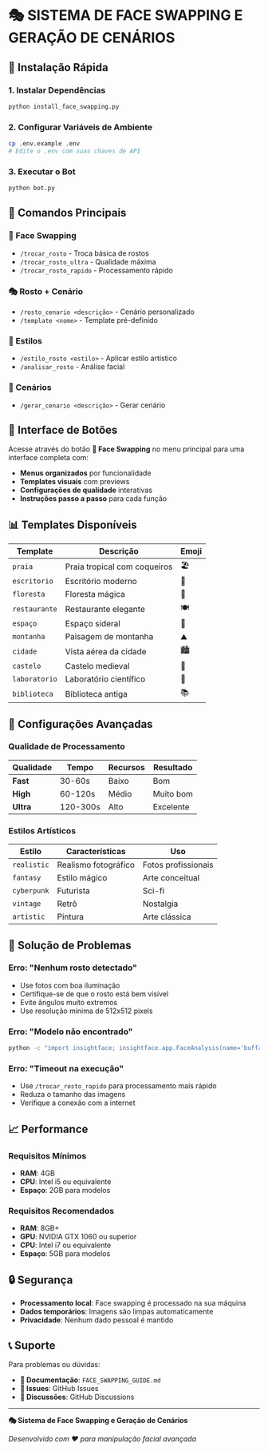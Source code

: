 # 🎭 SISTEMA DE FACE SWAPPING E GERAÇÃO DE CENÁRIOS

## 🚀 **Instalação Rápida**

### **1. Instalar Dependências**
```bash
python install_face_swapping.py
```

### **2. Configurar Variáveis de Ambiente**
```bash
cp .env.example .env
# Edite o .env com suas chaves de API
```

### **3. Executar o Bot**
```bash
python bot.py
```

## 🎯 **Comandos Principais**

### **🔄 Face Swapping**
- `/trocar_rosto` - Troca básica de rostos
- `/trocar_rosto_ultra` - Qualidade máxima
- `/trocar_rosto_rapido` - Processamento rápido

### **🎭 Rosto + Cenário**
- `/rosto_cenario <descrição>` - Cenário personalizado
- `/template <nome>` - Template pré-definido

### **🎨 Estilos**
- `/estilo_rosto <estilo>` - Aplicar estilo artístico
- `/analisar_rosto` - Análise facial

### **🌅 Cenários**
- `/gerar_cenario <descrição>` - Gerar cenário

## 🎨 **Interface de Botões**

Acesse através do botão **🎨 Face Swapping** no menu principal para uma interface completa com:

- **Menus organizados** por funcionalidade
- **Templates visuais** com previews
- **Configurações de qualidade** interativas
- **Instruções passo a passo** para cada função

## 📊 **Templates Disponíveis**

| Template | Descrição | Emoji |
|----------|-----------|-------|
| `praia` | Praia tropical com coqueiros | 🏖️ |
| `escritorio` | Escritório moderno | 🏢 |
| `floresta` | Floresta mágica | 🌲 |
| `restaurante` | Restaurante elegante | 🍽️ |
| `espaço` | Espaço sideral | 🌌 |
| `montanha` | Paisagem de montanha | ⛰️ |
| `cidade` | Vista aérea da cidade | 🏙️ |
| `castelo` | Castelo medieval | 🏰 |
| `laboratorio` | Laboratório científico | 🔬 |
| `biblioteca` | Biblioteca antiga | 📚 |

## 🔧 **Configurações Avançadas**

### **Qualidade de Processamento**

| Qualidade | Tempo | Recursos | Resultado |
|-----------|-------|----------|-----------|
| **Fast** | 30-60s | Baixo | Bom |
| **High** | 60-120s | Médio | Muito bom |
| **Ultra** | 120-300s | Alto | Excelente |

### **Estilos Artísticos**

| Estilo | Características | Uso |
|--------|-----------------|-----|
| `realistic` | Realismo fotográfico | Fotos profissionais |
| `fantasy` | Estilo mágico | Arte conceitual |
| `cyberpunk` | Futurista | Sci-fi |
| `vintage` | Retrô | Nostalgia |
| `artistic` | Pintura | Arte clássica |

## 🚨 **Solução de Problemas**

### **Erro: "Nenhum rosto detectado"**
- Use fotos com boa iluminação
- Certifique-se de que o rosto está bem visível
- Evite ângulos muito extremos
- Use resolução mínima de 512x512 pixels

### **Erro: "Modelo não encontrado"**
```bash
python -c "import insightface; insightface.app.FaceAnalysis(name='buffalo_l')"
```

### **Erro: "Timeout na execução"**
- Use `/trocar_rosto_rapido` para processamento mais rápido
- Reduza o tamanho das imagens
- Verifique a conexão com a internet

## 📈 **Performance**

### **Requisitos Mínimos**
- **RAM**: 4GB
- **CPU**: Intel i5 ou equivalente
- **Espaço**: 2GB para modelos

### **Requisitos Recomendados**
- **RAM**: 8GB+
- **GPU**: NVIDIA GTX 1060 ou superior
- **CPU**: Intel i7 ou equivalente
- **Espaço**: 5GB para modelos

## 🔒 **Segurança**

- **Processamento local**: Face swapping é processado na sua máquina
- **Dados temporários**: Imagens são limpas automaticamente
- **Privacidade**: Nenhum dado pessoal é mantido

## 📞 **Suporte**

Para problemas ou dúvidas:
- **📖 Documentação**: `FACE_SWAPPING_GUIDE.md`
- **🐛 Issues**: GitHub Issues
- **💬 Discussões**: GitHub Discussions

---

**🎭 Sistema de Face Swapping e Geração de Cenários**

*Desenvolvido com ❤️ para manipulação facial avançada*

